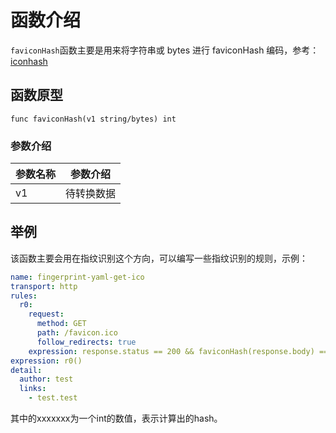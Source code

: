 # 函数介绍

`faviconHash`函数主要是用来将字符串或 bytes 进行 faviconHash 编码，参考：[iconhash](https://github.com/Becivells/iconhash)

## 函数原型

`func faviconHash(v1 string/bytes) int`

### 参数介绍

| 参数名称 | 参数介绍  |
|------|-------|
| v1   | 待转换数据 |

## 举例

该函数主要会用在指纹识别这个方向，可以编写一些指纹识别的规则，示例：
```yaml
name: fingerprint-yaml-get-ico
transport: http
rules:
  r0:
    request:
      method: GET
      path: /favicon.ico
      follow_redirects: true
    expression: response.status == 200 && faviconHash(response.body) == xxxxxxx
expression: r0()
detail:
  author: test
  links:
    - test.test
```
其中的xxxxxxx为一个int的数值，表示计算出的hash。
